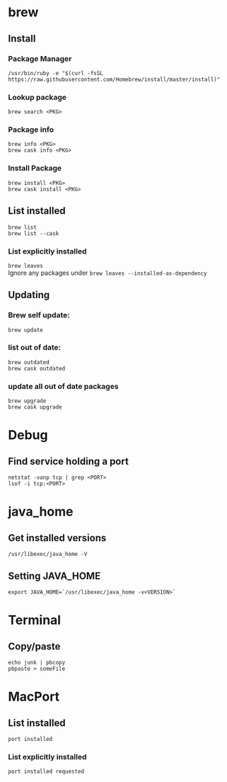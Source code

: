# brew

## Install

### Package Manager
`/usr/bin/ruby -e "$(curl -fsSL https://raw.githubusercontent.com/Homebrew/install/master/install)"`

### Lookup package
`brew search <PKG>`

### Package info
`brew info <PKG>`  
`brew cask info <PKG>`

### Install Package
`brew install <PKG>`  
`brew cask install <PKG>`

## List installed
`brew list`  
`brew list --cask`

### List explicitly installed
`brew leaves`  
Ignore any packages under `brew leaves --installed-as-dependency`

## Updating

### Brew self update:
`brew update`

### list out of date:
`brew outdated`  
`brew cask outdated`

### update all out of date packages
`brew upgrade`  
`brew cask upgrade`

# Debug
## Find service holding a port
`netstat -vanp tcp | grep <PORT>`  
`lsof -i tcp:<PORT>`

# java_home
## Get installed versions
`/usr/libexec/java_home -V`

## Setting JAVA_HOME
``export JAVA_HOME=`/usr/libexec/java_home -v<VERSION>` ``

# Terminal

## Copy/paste
`echo junk | pbcopy`  
`pbpaste > someFile`

# MacPort

## List installed
`port installed`

### List explicitly installed
`port installed requested`
